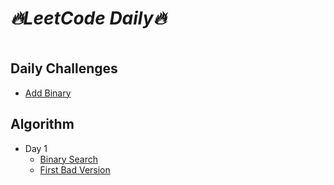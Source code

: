 # **_🔥LeetCode Daily🔥_**

<div style="border-bottom: 2px solid rgba(255, 255, 255, 0.6); margin-bottom: 8px;"></div>

## Daily Challenges 
- [Add Binary](./Daily%20Challenges/67.%20Add%20Binary/main.js)

## Algorithm

- Day 1
  - [Binary Search](./Algorithm%20I/Binary%20Search/main.js)
  - [First Bad Version](./Algorithm%20I/First%20Bad%20Version/main.js)